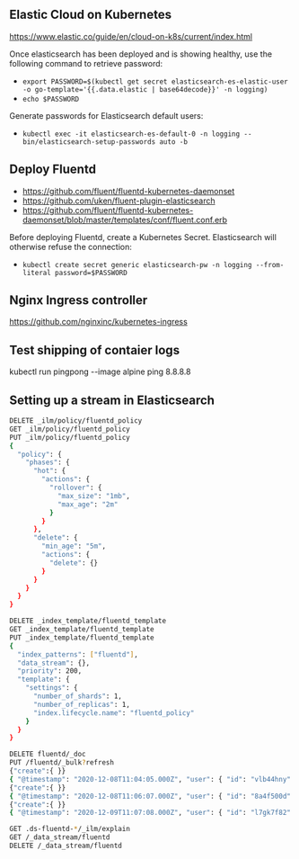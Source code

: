 ## Elastic Cloud on Kubernetes
https://www.elastic.co/guide/en/cloud-on-k8s/current/index.html

Once elasticsearch has been deployed and is showing healthy, use the following command to retrieve password:
- `export PASSWORD=$(kubectl get secret elasticsearch-es-elastic-user -o go-template='{{.data.elastic | base64decode}}' -n logging)`
- `echo $PASSWORD`

Generate passwords for Elasticsearch default users:
- `kubectl exec -it elasticsearch-es-default-0 -n logging -- bin/elasticsearch-setup-passwords auto -b`

## Deploy Fluentd
- https://github.com/fluent/fluentd-kubernetes-daemonset
- https://github.com/uken/fluent-plugin-elasticsearch
- https://github.com/fluent/fluentd-kubernetes-daemonset/blob/master/templates/conf/fluent.conf.erb

Before deploying Fluentd, create a Kubernetes Secret. Elasticsearch will otherwise refuse the connection:
- `kubectl create secret generic elasticsearch-pw -n logging --from-literal password=$PASSWORD`

## Nginx Ingress controller
https://github.com/nginxinc/kubernetes-ingress

## Test shipping of contaier logs
kubectl run pingpong --image alpine ping 8.8.8.8

## Setting up a stream in Elasticsearch
```Bash
DELETE _ilm/policy/fluentd_policy
GET _ilm/policy/fluentd_policy
PUT _ilm/policy/fluentd_policy
{
  "policy": {
    "phases": {
      "hot": {                      
        "actions": {
          "rollover": {
            "max_size": "1mb",     
            "max_age": "2m"
          }
        }
      },
      "delete": {
        "min_age": "5m",           
        "actions": {
          "delete": {}              
        }
      }
    }
  }
}

DELETE _index_template/fluentd_template
GET _index_template/fluentd_template
PUT _index_template/fluentd_template
{
  "index_patterns": ["fluentd"],                   
  "data_stream": {},
  "priority": 200,
  "template": {
    "settings": {
      "number_of_shards": 1,
      "number_of_replicas": 1,
      "index.lifecycle.name": "fluentd_policy"     
    }
  }
}

DELETE fluentd/_doc
PUT /fluentd/_bulk?refresh
{"create":{ }}
{ "@timestamp": "2020-12-08T11:04:05.000Z", "user": { "id": "vlb44hny" }, "message": "Login attempt failed" }
{"create":{ }}
{ "@timestamp": "2020-12-08T11:06:07.000Z", "user": { "id": "8a4f500d" }, "message": "Login successful" }
{"create":{ }}
{ "@timestamp": "2020-12-09T11:07:08.000Z", "user": { "id": "l7gk7f82" }, "message": "Logout successful" }

GET .ds-fluentd-*/_ilm/explain
GET /_data_stream/fluentd
DELETE /_data_stream/fluentd
```